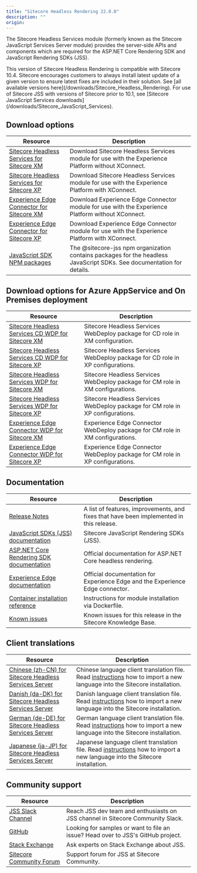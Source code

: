 ```yaml
---
title: "Sitecore Headless Rendering 22.0.0"
description: ""
origin: 
---
```


The Sitecore Headless Services module (formerly known as the Sitecore JavaScript Services Server module) provides the server-side APIs and components which are required for the ASP.NET Core Rendering SDK and JavaScript Rendering SDKs (JSS).

  <Alert variant='warning' mb={4}>
    <AlertIcon />
    This version of Sitecore Headless Rendering is compatible with Sitecore 10.4.
  </Alert>
  
  <Alert variant='warning' mb={4}>
    <AlertIcon />
    Sitecore encourages customers to always install latest update of a given version to ensure latest fixes are included in their solution. See [all available versions here](/downloads/Sitecore_Headless_Rendering).
  </Alert>
  
  <Alert variant='warning' mb={4}>
    <AlertIcon />
    For use of Sitecore JSS with versions of Sitecore prior to 10.1, see [Sitecore JavaScript Services downloads](/downloads/Sitecore_JavaScript_Services).
  </Alert>
  

## Download options

 | Resource | Description |
 | --- | --- |
 | [Sitecore Headless Services for Sitecore XM](https://scdp.blob.core.windows.net/downloads/Sitecore%20Headless%20Rendering/22x/Sitecore%20Headless%20Rendering%202200/Secure/Sitecore%20Headless%20Services%20Server%20XM%2022.0.11.zip) | Download Sitecore Headless Services module for use with the Experience Platform without XConnect. |
 | [Sitecore Headless Services for Sitecore XP](https://scdp.blob.core.windows.net/downloads/Sitecore%20Headless%20Rendering/22x/Sitecore%20Headless%20Rendering%202200/Secure/Sitecore%20Headless%20Services%20Server%20XP%2022.0.11.zip) | Download Sitecore Headless Services module for use with the Experience Platform with XConnect. |
 | [Experience Edge Connector for Sitecore XM](https://scdp.blob.core.windows.net/downloads/Sitecore%20Headless%20Rendering/22x/Sitecore%20Headless%20Rendering%202200/Secure/Sitecore%20ExperienceEdge%20Connector%20for%20Sitecore%2010.4.0%20XM%2022.0.2%20rev.%200002.zip) | Download Experience Edge Connector module for use with the Experience Platform without XConnect. |
 | [Experience Edge Connector for Sitecore XP](https://scdp.blob.core.windows.net/downloads/Sitecore%20Headless%20Rendering/22x/Sitecore%20Headless%20Rendering%202200/Secure/Sitecore%20ExperienceEdge%20Connector%20for%20Sitecore%2010.4.0%20XP%2022.0.2%20rev.%200002.zip) | Download Experience Edge Connector module for use with the Experience Platform with XConnect. |
 | [JavaScript SDK NPM packages](https://www.npmjs.com/org/sitecore-jss) | The @sitecore-jss npm organization contains packages for the headless JavaScript SDKs. See documentation for details. |

## Download options for Azure AppService and On Premises deployment

 | Resource | Description |
 | --- | --- |
 | [Sitecore Headless Services CD WDP for Sitecore XM](https://scdp.blob.core.windows.net/downloads/Sitecore%20Headless%20Rendering/22x/Sitecore%20Headless%20Rendering%202200/Secure/Sitecore%20Headless%20Services%20Server%20XM%20CD%2022.0.11.scwdp.zip) | Sitecore Headless Services WebDeploy package for CD role in XM configuration. |
 | [Sitecore Headless Services CD WDP for Sitecore XP](https://scdp.blob.core.windows.net/downloads/Sitecore%20Headless%20Rendering/22x/Sitecore%20Headless%20Rendering%202200/Secure/Sitecore%20Headless%20Services%20Server%20XP%20CD%2022.0.11.scwdp.zip) | Sitecore Headless Services WebDeploy package for CD role in XP configurations. |
 | [Sitecore Headless Services WDP for Sitecore XM](https://scdp.blob.core.windows.net/downloads/Sitecore%20Headless%20Rendering/22x/Sitecore%20Headless%20Rendering%202200/Secure/Sitecore%20Headless%20Services%20Server%20XM%2022.0.11.scwdp.zip) | Sitecore Headless Services WebDeploy package for CM role in XM configurations. |
 | [Sitecore Headless Services WDP for Sitecore XP](https://scdp.blob.core.windows.net/downloads/Sitecore%20Headless%20Rendering/22x/Sitecore%20Headless%20Rendering%202200/Secure/Sitecore%20Headless%20Services%20Server%20XP%2022.0.11.scwdp.zip) | Sitecore Headless Services WebDeploy package for CM role in XP configurations. |
 | [Experience Edge Connector WDP for Sitecore XM](https://scdp.blob.core.windows.net/downloads/Sitecore%20Headless%20Rendering/22x/Sitecore%20Headless%20Rendering%202200/Secure/Sitecore%20ExperienceEdge%20Connector%20for%20Sitecore%2010.4.0%20XM%2022.0.2%20rev.%200002.scwdp.zip) | Experience Edge Connector WebDeploy package for CM role in XM configurations. |
 | [Experience Edge Connector WDP for Sitecore XP](https://scdp.blob.core.windows.net/downloads/Sitecore%20Headless%20Rendering/22x/Sitecore%20Headless%20Rendering%202200/Secure/Sitecore%20ExperienceEdge%20Connector%20for%20Sitecore%2010.4.0%20XP%2022.0.2%20rev.%200002.scwdp.zip) | Experience Edge Connector WebDeploy package for CM role in XP configurations. |

## Documentation

 | Resource | Description |
 | --- | --- |
 | [Release Notes](/downloads/Sitecore_Headless_Rendering/22x/Sitecore_Headless_Rendering_2200/Release_Notes) | A list of features, improvements, and fixes that have been implemented in this release. |
 | [JavaScript SDKs (JSS) documentation](https://doc.sitecore.com/xp/en/developers/hd/22/sitecore-headless-development/sitecore-javascript-rendering-sdks--jss-.html) | Sitecore JavaScript Rendering SDKs (JSS). |
 | [ASP.NET Core Rendering SDK documentation](https://doc.sitecore.com/xp/en/developers/hd/22/sitecore-headless-development/index-en.html) | Official documentation for ASP.NET Core headless rendering. |
 | [Experience Edge documentation](https://doc.sitecore.com/xp/en/developers/hd/22/sitecore-headless-development/sitecore-experience-edge-for-xm.html) | Official documentation for Experience Edge and the Experience Edge connector. |
 | [Container installation reference](https://doc.sitecore.com/en/developers/104/developer-tools/sitecore-module-reference.html) | Instructions for module installation via Dockerfile. |
 | [Known issues](https://kb.sitecore.net/articles/545609) | Known issues for this release in the Sitecore Knowledge Base. |

## Client translations

 | Resource | Description |
 | --- | --- |
 | [Chinese (zh-CN) for Sitecore Headless Services Server](https://scdp.blob.core.windows.net/downloads/Sitecore%20Headless%20Rendering/22x/Sitecore%20Headless%20Rendering%202200/Secure/Sitecore%20Headless%20Services%20Server%2022.0.11%20(zh-CN).zip) | Chinese language client translation file. Read [instructions](https://doc.sitecore.com/xp/en/users/104/sitecore-experience-platform/add-a-new-language-to-system-settings.html) how to import a new language into the Sitecore installation. |
 | [Danish (da-DK) for Sitecore Headless Services Server](https://scdp.blob.core.windows.net/downloads/Sitecore%20Headless%20Rendering/22x/Sitecore%20Headless%20Rendering%202200/Secure/Sitecore%20Headless%20Services%20Server%2022.0.11%20(da-DK).zip) | Danish language client translation file. Read [instructions](https://doc.sitecore.com/xp/en/users/104/sitecore-experience-platform/add-a-new-language-to-system-settings.html) how to import a new language into the Sitecore installation. |
 | [German (de-DE) for Sitecore Headless Services Server](https://scdp.blob.core.windows.net/downloads/Sitecore%20Headless%20Rendering/22x/Sitecore%20Headless%20Rendering%202200/Secure/Sitecore%20Headless%20Services%20Server%2022.0.11%20(de-DE).zip) | German language client translation file. Read [instructions](https://doc.sitecore.com/xp/en/users/104/sitecore-experience-platform/add-a-new-language-to-system-settings.html) how to import a new language into the Sitecore installation. |
 | [Japanese (ja-JP) for Sitecore Headless Services Server](https://scdp.blob.core.windows.net/downloads/Sitecore%20Headless%20Rendering/22x/Sitecore%20Headless%20Rendering%202200/Secure/Sitecore%20Headless%20Services%20Server%2022.0.11%20(ja-JP).zip) | Japanese language client translation file. Read [instructions](https://doc.sitecore.com/xp/en/users/104/sitecore-experience-platform/add-a-new-language-to-system-settings.html) how to import a new language into the Sitecore installation. |

## Community support

 | Resource | Description |
 | --- | --- |
 | [JSS Slack Channel](https://sitecorechat.slack.com/messages/jss) | Reach JSS dev team and enthusiasts on JSS channel in Sitecore Community Slack. |
 | [GitHub](https://github.com/sitecore/jss) | Looking for samples or want to file an issue? Head over to JSS's GitHub project. |
 | [Stack Exchange](https://sitecore.stackexchange.com/questions/tagged/jss) | Ask experts on Stack Exchange about JSS. |
 | [Sitecore Community Forum](https://community.sitecore.net/developers/f/40) | Support forum for JSS at Sitecore Community. |